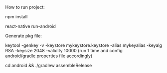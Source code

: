 
How to run project:

npm install

react-native run-android


Generate pkg file:

keytool -genkey -v -keystore mykeystore.keystore -alias mykeyalias -keyalg RSA -keysize 2048 -validity 10000 (run 1 time and config android/gradle.properties file accordingly)

cd android && ./gradlew assembleRelease